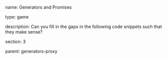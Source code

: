 name: Generators and Promises

type: game

description: Can you fill in the gaps in the following code snippets such that they make sense?

section: 3

parent: generators-proxy

